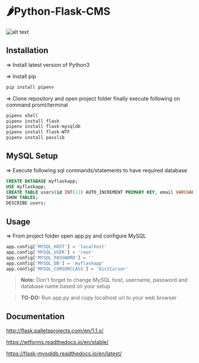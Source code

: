 # &#127798;Python-Flask-CMS
![alt text](https://raw.githubusercontent.com/KingCobra2018/Python-Flask-CMS/master/static/Demo.gif)

## Installation
=> Install latest version of Python3

=> Install pip 
```bash
pip install pipenv
```
=> Clone repository and open project folder finally execute following on command promt/terminal
```bash
pipenv shell
pipenv install flask
pipenv install flask-mysqldb
pipenv install flask-WTF
pipenv install passlib
```

## MySQL Setup
=> Execute following sql commands/statements to have required database
```sql
CREATE DATABASE myflaskapp;
USE myflaskapp;
CREATE TABLE users(id INT(11) AUTO_INCREMENT PRIMARY KEY, email VARCHAR(100), password VARCHAR(100), register_date TIMESTAMP DEFAULT CURRENT_TIMESTAMP);
SHOW TABLES;
DESCRIBE users;
```

## Usage
=> From project folder open app.py and configure MySQL
```python
app.config['MYSQL_HOST'] = 'localhost'
app.config['MYSQL_USER'] = 'root'
app.config['MYSQL_PASSWORD'] = ''
app.config['MYSQL_DB'] = 'myflaskapp'
app.config['MYSQL_CURSORCLASS'] = 'DictCursor'
```
>**Note:** Don't forget to change MySQL host, username, password and database name based on your setup

>**TO-DO:** Run app.py and copy localhost url to your web browser

## Documentation
http://flask.palletsprojects.com/en/1.1.x/

https://wtforms.readthedocs.io/en/stable/

https://flask-mysqldb.readthedocs.io/en/latest/
